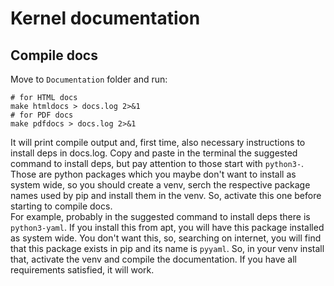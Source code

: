 # Kernel documentation

## Compile docs

Move to `Documentation` folder and run:

```shell
# for HTML docs
make htmldocs > docs.log 2>&1
# for PDF docs
make pdfdocs > docs.log 2>&1
```

It will print compile output and, first time, also necessary instructions to install deps in docs.log. Copy and paste in the terminal the suggested command to install deps, but pay attention to those start with `python3-`. Those are python packages which you maybe don't want to install as system wide, so you should create a venv, serch the respective package names used by pip and install them in the venv. So, activate this one before starting to compile docs. 
\
For example, probably in the suggested command to install deps there is `python3-yaml`. If you install this from apt, you will have this package installed as system wide. You don't want this, so, searching on internet, you will find that this package exists in pip and its name is `pyyaml`. So, in your venv install that, activate the venv and compile the documentation. If you have all requirements satisfied, it will work.